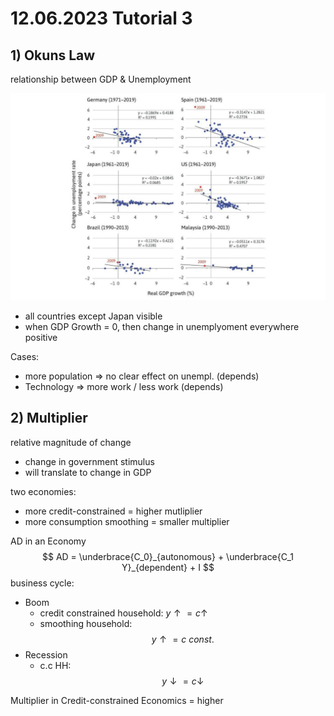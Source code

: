 # 12.06.2023 Tutorial 3

## 1) Okuns Law

relationship between GDP & Unemployment

![img](../images/2023-06-12_10-54-34.jpg)

- all countries except Japan visible
- when GDP Growth = 0, then change in unemplyoment everywhere positive



Cases:

- more population => no clear effect on unempl. (depends)
- Technology => more work / less work (depends)



## 2) Multiplier

relative magnitude of change

- change in government stimulus 
- will translate to change in GDP

two economies:

- more credit-constrained = higher mutliplier
- more consumption smoothing = smaller multiplier



AD in an Economy
$$
AD = \underbrace{C_0}_{autonomous} + \underbrace{C_1 Y}_{dependent} + I
$$
business cycle:

- Boom
    - credit constrained household: $y \uparrow = c \uparrow$
    - smoothing household: $$y \uparrow = c  \ const.$$
- Recession
    - c.c HH: $$y \downarrow = c \downarrow$$

Multiplier in Credit-constrained Economics = higher
